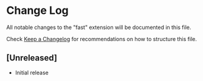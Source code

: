 # Change Log
All notable changes to the "fast" extension will be documented in this file.

Check [Keep a Changelog](http://keepachangelog.com/) for recommendations on how to structure this file.

## [Unreleased]
- Initial release